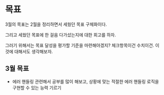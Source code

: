 # 목표

3월의 목표는 2월을 정리하면서 세웠던 목표 구체화이다.

그리고 세웠던 목표에 한 걸음 다가섰는지에 대한 회고를 하자.

그러기 위해서는 목표 달성을 평가할 기준을 마련해야겠지? 체크항목이건 수치이건. 이것에 대해서도 생각해보자.

## 3월 목표

- 에러 핸들링 관련해서 공부를 많이 해보고, 상황에 맞는 적절한 에러 핸들링 로직을 구현할 수 있는 능력 기르기
